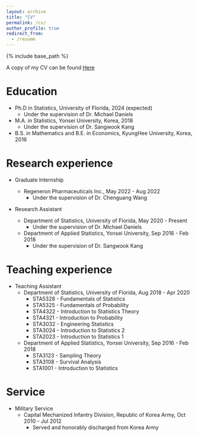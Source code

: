 ```yaml
---
layout: archive
title: "CV"
permalink: /cv/
author_profile: true
redirect_from:
  - /resume
---
```


{% include base_path %}

A copy of my CV can be found [Here](http://woojungbae.github.io/files/CV.pdf)

Education
======
* Ph.D in Statistics, University of Florida, 2024 (expected)
  - Under the supervision of Dr. Michael Daniels
* M.A. in Statistics, Yonsei University, Korea, 2018
  - Under the supervision of Dr. Sangwook Kang
* B.S. in Mathematics and B.E. in Economics, KyungHee University, Korea, 2016

Research experience
======
* Graduate Internship
  - Regeneron Pharmaceuticals Inc., May 2022 - Aug 2022
    + Under the supervision of Dr. Chenguang Wang

* Research Assistant
  - Department of Statistics, University of Florida, May 2020 - Present
    + Under the supervision of Dr. Michael Daniels
  - Department of Applied Statistics, Yonsei University, Sep 2016 - Feb 2018 
    + Under the supervision of Dr. Sangwook Kang

Teaching experience
======
* Teaching Assistant
  - Department of Statistics, University of Florida, Aug 2018 - Apr 2020
    + STA5328 - Fundamentals of Statistics
    + STA5325 - Fundamentals of Probability
    + STA4322 - Introduction to Statistics Theory
    + STA4321 - Introduction to Probability
    + STA3032 - Engineering Statistics
    + STA3024 - Introduction to Statistics 2
    + STA2023 - Introduction to Statistics 1
  - Department of Applied Statistics, Yonsei University, Sep 2016 - Feb 2018 
    + STA3123 - Sampling Theory
    + STA3108 - Survival Analysis
    + STA1001 - Introduction to Statistics

Service
======
* Military Service
  - Capital Mechanized Infantry Division, Republic of Korea Army, Oct 2010 - Jul 2012
    + Served and honorably discharged from Korea Army

<!--
Work experience
======
* Research Assistant
  - Sep 2016 - Feb 2018
    + Department of Applied Statistics, Yonsei University
    + Statistical inference and application of semiparametric quantile residual life models, National Research Foundation of Korea
    + Supervisor: Dr. Sangwook Kang
  - Sep2016 - Apr2017
    + Department of Applied Statistics, Yonsei University
    + Efficient statistical inferences, computing and application of semiparametric accelerated failure time models with induced smoothing, National Research Foundation of Korea
    + Supervisor: Dr. Sangwook Kang
-->
<!--
* Military Service
  - Oct2010 - Jul2012
    + Capital Mechanized Infantry Division, Republic of Korea Army
-->
<!--
Teaching experience
======
* Teaching Assistant
  - University of Florida, Department of Statistics
    + STA4322/STA5328 - Introduction to Statistics Theory
    + STA4321/STA5325 - Introduction to Probability
    + STA 3032 - Engineering Statistics
    + STA 2023 - Introduction to Statistics 1
  - Yonsei University, Department of Applied Statistics
    + STA3123 - Sampling Theory
    + STA3108 - Survival Analysis
    + STA1001 - Introduction to Statistics
-->

